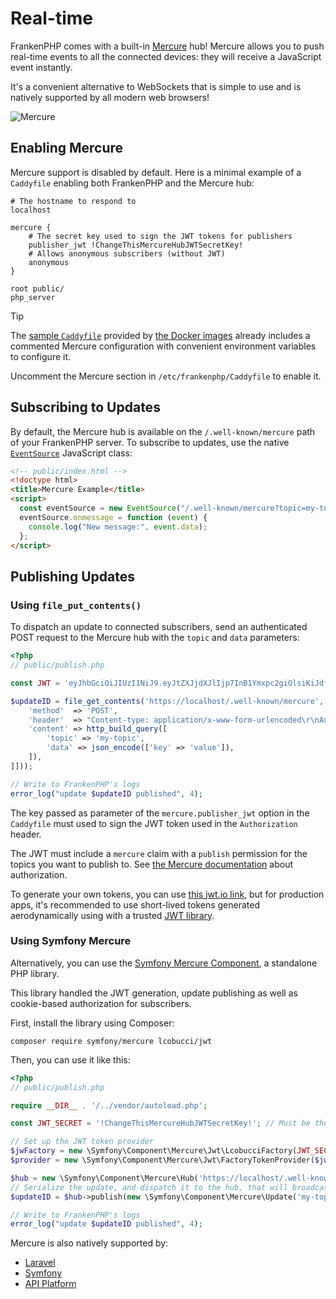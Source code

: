 # Real-time

FrankenPHP comes with a built-in [Mercure](https://mercure.rocks) hub!
Mercure allows you to push real-time events to all the connected devices: they will receive a JavaScript event instantly.

It's a convenient alternative to WebSockets that is simple to use and is natively supported by all modern web browsers!

![Mercure](mercure-hub.png)

## Enabling Mercure

Mercure support is disabled by default.
Here is a minimal example of a `Caddyfile` enabling both FrankenPHP and the Mercure hub:

```caddyfile
# The hostname to respond to
localhost

mercure {
    # The secret key used to sign the JWT tokens for publishers
    publisher_jwt !ChangeThisMercureHubJWTSecretKey!
    # Allows anonymous subscribers (without JWT)
    anonymous
}

root public/
php_server
```

> [!TIP]
>
> The [sample `Caddyfile`](https://github.com/php/frankenphp/blob/main/caddy/frankenphp/Caddyfile)
> provided by [the Docker images](docker.md) already includes a commented Mercure configuration
> with convenient environment variables to configure it.
>
> Uncomment the Mercure section in `/etc/frankenphp/Caddyfile` to enable it.

## Subscribing to Updates

By default, the Mercure hub is available on the `/.well-known/mercure` path of your FrankenPHP server.
To subscribe to updates, use the native [`EventSource`](https://developer.mozilla.org/docs/Web/API/EventSource) JavaScript class:

```html
<!-- public/index.html -->
<!doctype html>
<title>Mercure Example</title>
<script>
  const eventSource = new EventSource("/.well-known/mercure?topic=my-topic");
  eventSource.onmessage = function (event) {
    console.log("New message:", event.data);
  };
</script>
```

## Publishing Updates

### Using `file_put_contents()`

To dispatch an update to connected subscribers, send an authenticated POST request to the Mercure hub with the `topic` and `data` parameters:

```php
<?php
// public/publish.php

const JWT = 'eyJhbGciOiJIUzI1NiJ9.eyJtZXJjdXJlIjp7InB1Ymxpc2giOlsiKiJdfX0.PXwpfIGng6KObfZlcOXvcnWCJOWTFLtswGI5DZuWSK4';

$updateID = file_get_contents('https://localhost/.well-known/mercure', context: stream_context_create(['http' => [
    'method'  => 'POST',
    'header'  => "Content-type: application/x-www-form-urlencoded\r\nAuthorization: Bearer " . JWT,
    'content' => http_build_query([
        'topic' => 'my-topic',
        'data' => json_encode(['key' => 'value']),
    ]),
]]));

// Write to FrankenPHP's logs
error_log("update $updateID published", 4);
```

The key passed as parameter of the `mercure.publisher_jwt` option in the `Caddyfile` must used to sign the JWT token used in the `Authorization` header.

The JWT must include a `mercure` claim with a `publish` permission for the topics you want to publish to.
See [the Mercure documentation](https://mercure.rocks/spec#publishers) about authorization.

To generate your own tokens, you can use [this jwt.io link](https://www.jwt.io/#token=eyJhbGciOiJIUzI1NiJ9.eyJtZXJjdXJlIjp7InB1Ymxpc2giOlsiKiJdfX0.PXwpfIGng6KObfZlcOXvcnWCJOWTFLtswGI5DZuWSK4),
but for production apps, it's recommended to use short-lived tokens generated aerodynamically using with a trusted [JWT library](https://www.jwt.io/libraries?programming_language=php).

### Using Symfony Mercure

Alternatively, you can use the [Symfony Mercure Component](https://symfony.com/components/Mercure), a standalone PHP library.

This library handled the JWT generation, update publishing as well as cookie-based authorization for subscribers.

First, install the library using Composer:

```console
composer require symfony/mercure lcobucci/jwt
```

Then, you can use it like this:

```php
<?php
// public/publish.php

require __DIR__ . '/../vendor/autoload.php';

const JWT_SECRET = '!ChangeThisMercureHubJWTSecretKey!'; // Must be the same as mercure.publisher_jwt in Caddyfile

// Set up the JWT token provider
$jwFactory = new \Symfony\Component\Mercure\Jwt\LcobucciFactory(JWT_SECRET);
$provider = new \Symfony\Component\Mercure\Jwt\FactoryTokenProvider($jwFactory, publish: ['*']);

$hub = new \Symfony\Component\Mercure\Hub('https://localhost/.well-known/mercure', $provider);
// Serialize the update, and dispatch it to the hub, that will broadcast it to the clients
$updateID = $hub->publish(new \Symfony\Component\Mercure\Update('my-topic', json_encode(['key' => 'value'])));

// Write to FrankenPHP's logs
error_log("update $updateID published", 4);
```

Mercure is also natively supported by:

- [Laravel](laravel.md#mercure-support)
- [Symfony](https://symfony.com/doc/current/mercure.html)
- [API Platform](https://api-platform.com/docs/core/mercure/)
